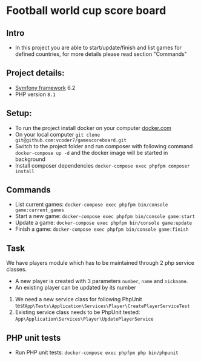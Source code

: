 # Football world cup score board

## Intro
- In this project you are able to start/update/finish and list games for defined countries, for more details please read section "Commands"

## Project details:
- [Symfony framework](https://symfony.com) 6.2
- PHP version ``8.1``

## Setup:
- To run the project install docker on your computer [docker.com](https://docker.com)
- On your local computer ```git clone git@github.com:vcoder7/gamescoreboard.git``` 
- Switch to the project folder and run composer with following command ``docker-compose up -d`` and the docker image will be started in background
- Install composer dependencies ``docker-compose exec phpfpm composer install``

## Commands
- List current games: ```docker-compose exec phpfpm bin/console game:current_games```
- Start a new game: ```docker-compose exec phpfpm bin/console game:start```
- Update a game: ```docker-compose exec phpfpm bin/console game:update```
- Finish a game: ```docker-compose exec phpfpm bin/console game:finish```

## Task
We have players module which has to be maintained through 2 php service classes.
- A new player is created with 3 parameters ``number``, ``name`` and ``nickname``.
- An existing player can be updated by its number 

1. We need a new service class for following PhpUnit test```App\Tests\Application\Services\Player\CreatePlayerServiceTest```
2. Existing service class needs to be PhpUnit tested: ```App\Application\Services\Player\UpdatePlayerService```

## PHP unit tests
- Run PHP unit tests: ```docker-compose exec phpfpm php bin/phpunit```
